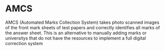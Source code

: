 # AMCS
AMCS (Automated Marks Collection System) takes photo scanned images of the front mark sheets of test papers and correctly identifies all marks of the answer sheet. This is an alternative to manually adding marks or universitys that do not have the resources to implement a full digital correction system
